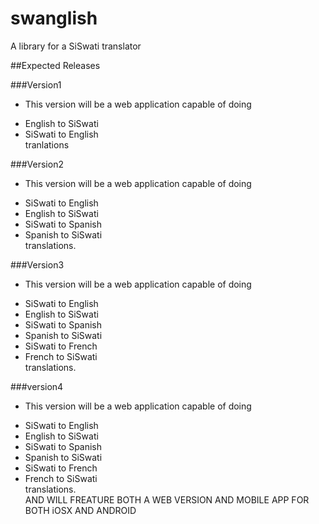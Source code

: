 swanglish
=========

A library for a SiSwati translator

##Expected Releases

###Version1
- This version will be a web application capable of doing
 * English to SiSwati
 * SiSwati to English <br /> 
tranlations

###Version2
- This version will be a web application capable of doing
 * SiSwati to English
 * English to SiSwati
 * SiSwati to Spanish
 * Spanish to SiSwati <br /> 
translations.

###Version3
- This version will be a web application capable of doing
 * SiSwati to English
 * English to SiSwati
 * SiSwati to Spanish
 * Spanish to SiSwati
 * SiSwati to French
 * French to SiSwati <br /> 
translations.

###version4
- This version will be a web application capable of doing
 * SiSwati to English
 * English to SiSwati
 * SiSwati to Spanish
 * Spanish to SiSwati
 * SiSwati to French
 * French to SiSwati <br /> 
translations.<br /> 
AND WILL FREATURE BOTH A WEB VERSION AND MOBILE APP FOR BOTH iOSX AND ANDROID
